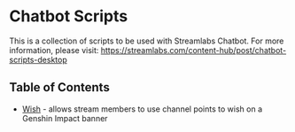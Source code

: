 # Chatbot Scripts
This is a collection of scripts to be used with Streamlabs Chatbot. For more information, please visit: https://streamlabs.com/content-hub/post/chatbot-scripts-desktop

## Table of Contents
- [Wish](wish/README.md) - allows stream members to use channel points to wish on a Genshin Impact banner 